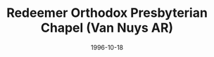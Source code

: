 ---
date: &id001 1996-10-18
end_date: null
location:
  address: null
  city: Van Nuys
  state: AR
minister:
- end: 2003-01-01
  name: C. Lee Irons
  start: 1998-01-01
  type: Evangelist
ministers:
- C. Lee Irons
name: Redeemer Orthodox Presbyterian Chapel
names:
- end: 2003-10-26
  name: Redeemer Orthodox Presbyterian Chapel
  start: 1996-10-18
origination_date: *id001
raw_data: "AR Van Nuys\n\nRedeemer Orthodox Presbyterian Chapel (October 18, 1996\u2013\
  October 26, 2003)\nEvangelist: C. Lee Irons, 1998\u20132003"
received_from: null
states:
- AR
status:
  active: false
  end_date: 2003-10-26
  reason: null
  received_from: null
  withdrawal_to: null
title: Redeemer Orthodox Presbyterian Chapel (Van Nuys AR)
year_established:
- 1996

---